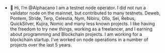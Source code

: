 - 👋 Hi, I’m @Alphacano
I am a testnet node operator. I did not run a validator node on the mainnet, but contributed to many testnets.
Deweb, Pontem, Stride, Terp, Celestia, Nym, Nibiru, Ollo, Sei, Rebus, QuickSilver, Kujira, Nomic and 
many less known projects. I like having the freedom to try new things, working as a freelancer, and l
earning about programming and Blockchain projects. I am working for a blockchain startup. 
I’ve worked on node operations in a number of projects over the last 5 years.

<!---
Alphacano/Alphacano is a ✨ special ✨ repository because its `README.md` (this file) appears on your GitHub profile.
You can click the Preview link to take a look at your changes.
--->
